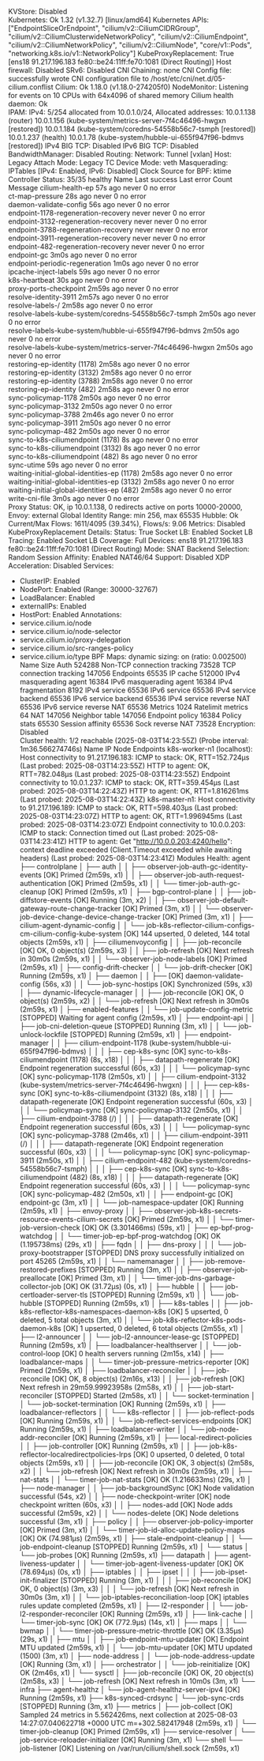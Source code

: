 KVStore:                Disabled   
Kubernetes:             Ok         1.32 (v1.32.7) [linux/amd64]
Kubernetes APIs:        ["EndpointSliceOrEndpoint", "cilium/v2::CiliumCIDRGroup", "cilium/v2::CiliumClusterwideNetworkPolicy", "cilium/v2::CiliumEndpoint", "cilium/v2::CiliumNetworkPolicy", "cilium/v2::CiliumNode", "core/v1::Pods", "networking.k8s.io/v1::NetworkPolicy"]
KubeProxyReplacement:   True   [ens18   91.217.196.183 fe80::be24:11ff:fe70:1081 (Direct Routing)]
Host firewall:          Disabled
SRv6:                   Disabled
CNI Chaining:           none
CNI Config file:        successfully wrote CNI configuration file to /host/etc/cni/net.d/05-cilium.conflist
Cilium:                 Ok   1.18.0 (v1.18.0-274205f0)
NodeMonitor:            Listening for events on 10 CPUs with 64x4096 of shared memory
Cilium health daemon:   Ok   
IPAM:                   IPv4: 5/254 allocated from 10.0.1.0/24, 
Allocated addresses:
  10.0.1.138 (router)
  10.0.1.156 (kube-system/metrics-server-7f4c46496-hwgxn [restored])
  10.0.1.184 (kube-system/coredns-54558b56c7-tsmph [restored])
  10.0.1.237 (health)
  10.0.1.78 (kube-system/hubble-ui-655f947f96-bdmvs [restored])
IPv4 BIG TCP:           Disabled
IPv6 BIG TCP:           Disabled
BandwidthManager:       Disabled
Routing:                Network: Tunnel [vxlan]   Host: Legacy
Attach Mode:            Legacy TC
Device Mode:            veth
Masquerading:           IPTables [IPv4: Enabled, IPv6: Disabled]
Clock Source for BPF:   ktime
Controller Status:      35/35 healthy
  Name                                                        Last success   Last error   Count   Message
  cilium-health-ep                                            57s ago        never        0       no error   
  ct-map-pressure                                             28s ago        never        0       no error   
  daemon-validate-config                                      56s ago        never        0       no error   
  endpoint-1178-regeneration-recovery                         never          never        0       no error   
  endpoint-3132-regeneration-recovery                         never          never        0       no error   
  endpoint-3788-regeneration-recovery                         never          never        0       no error   
  endpoint-3911-regeneration-recovery                         never          never        0       no error   
  endpoint-482-regeneration-recovery                          never          never        0       no error   
  endpoint-gc                                                 3m0s ago       never        0       no error   
  endpoint-periodic-regeneration                              1m0s ago       never        0       no error   
  ipcache-inject-labels                                       59s ago        never        0       no error   
  k8s-heartbeat                                               30s ago        never        0       no error   
  proxy-ports-checkpoint                                      2m59s ago      never        0       no error   
  resolve-identity-3911                                       2m57s ago      never        0       no error   
  resolve-labels-/                                            2m58s ago      never        0       no error   
  resolve-labels-kube-system/coredns-54558b56c7-tsmph         2m50s ago      never        0       no error   
  resolve-labels-kube-system/hubble-ui-655f947f96-bdmvs       2m50s ago      never        0       no error   
  resolve-labels-kube-system/metrics-server-7f4c46496-hwgxn   2m50s ago      never        0       no error   
  restoring-ep-identity (1178)                                2m58s ago      never        0       no error   
  restoring-ep-identity (3132)                                2m58s ago      never        0       no error   
  restoring-ep-identity (3788)                                2m58s ago      never        0       no error   
  restoring-ep-identity (482)                                 2m58s ago      never        0       no error   
  sync-policymap-1178                                         2m50s ago      never        0       no error   
  sync-policymap-3132                                         2m50s ago      never        0       no error   
  sync-policymap-3788                                         2m46s ago      never        0       no error   
  sync-policymap-3911                                         2m50s ago      never        0       no error   
  sync-policymap-482                                          2m50s ago      never        0       no error   
  sync-to-k8s-ciliumendpoint (1178)                           8s ago         never        0       no error   
  sync-to-k8s-ciliumendpoint (3132)                           8s ago         never        0       no error   
  sync-to-k8s-ciliumendpoint (482)                            8s ago         never        0       no error   
  sync-utime                                                  59s ago        never        0       no error   
  waiting-initial-global-identities-ep (1178)                 2m58s ago      never        0       no error   
  waiting-initial-global-identities-ep (3132)                 2m58s ago      never        0       no error   
  waiting-initial-global-identities-ep (482)                  2m58s ago      never        0       no error   
  write-cni-file                                              3m0s ago       never        0       no error   
Proxy Status:            OK, ip 10.0.1.138, 0 redirects active on ports 10000-20000, Envoy: external
Global Identity Range:   min 256, max 65535
Hubble:                  Ok   Current/Max Flows: 1611/4095 (39.34%), Flows/s: 9.06   Metrics: Disabled
KubeProxyReplacement Details:
  Status:               True
  Socket LB:            Enabled
  Socket LB Tracing:    Enabled
  Socket LB Coverage:   Full
  Devices:              ens18   91.217.196.183 fe80::be24:11ff:fe70:1081 (Direct Routing)
  Mode:                 SNAT
  Backend Selection:    Random
  Session Affinity:     Enabled
  NAT46/64 Support:     Disabled
  XDP Acceleration:     Disabled
  Services:
  - ClusterIP:      Enabled
  - NodePort:       Enabled (Range: 30000-32767) 
  - LoadBalancer:   Enabled 
  - externalIPs:    Enabled 
  - HostPort:       Enabled
  Annotations:
  - service.cilium.io/node
  - service.cilium.io/node-selector
  - service.cilium.io/proxy-delegation
  - service.cilium.io/src-ranges-policy
  - service.cilium.io/type
BPF Maps:   dynamic sizing: on (ratio: 0.002500)
  Name                          Size
  Auth                          524288
  Non-TCP connection tracking   73528
  TCP connection tracking       147056
  Endpoints                     65535
  IP cache                      512000
  IPv4 masquerading agent       16384
  IPv6 masquerading agent       16384
  IPv4 fragmentation            8192
  IPv4 service                  65536
  IPv6 service                  65536
  IPv4 service backend          65536
  IPv6 service backend          65536
  IPv4 service reverse NAT      65536
  IPv6 service reverse NAT      65536
  Metrics                       1024
  Ratelimit metrics             64
  NAT                           147056
  Neighbor table                147056
  Endpoint policy               16384
  Policy stats                  65530
  Session affinity              65536
  Sock reverse NAT              73528
Encryption:       Disabled        
Cluster health:   1/2 reachable   (2025-08-03T14:23:55Z)   (Probe interval: 1m36.566274746s)
Name              IP              Node                     Endpoints
  k8s-worker-n1 (localhost):
    Host connectivity to 91.217.196.183:
      ICMP to stack:   OK, RTT=152.724µs   (Last probed: 2025-08-03T14:23:55Z)
      HTTP to agent:   OK, RTT=782.048µs   (Last probed: 2025-08-03T14:23:55Z)
    Endpoint connectivity to 10.0.1.237:
      ICMP to stack:   OK, RTT=359.454µs    (Last probed: 2025-08-03T14:22:43Z)
      HTTP to agent:   OK, RTT=1.816261ms   (Last probed: 2025-08-03T14:22:43Z)
  k8s-master-n1:
    Host connectivity to 91.217.196.189:
      ICMP to stack:   OK, RTT=598.403µs    (Last probed: 2025-08-03T14:23:07Z)
      HTTP to agent:   OK, RTT=1.996945ms   (Last probed: 2025-08-03T14:23:07Z)
    Endpoint connectivity to 10.0.0.203:
      ICMP to stack:   Connection timed out                                                                                             (Last probed: 2025-08-03T14:23:41Z)
      HTTP to agent:   Get "http://10.0.0.203:4240/hello": context deadline exceeded (Client.Timeout exceeded while awaiting headers)   (Last probed: 2025-08-03T14:23:41Z)
Modules Health:                                                                                                                         agent
                                                                                                                                        ├── controlplane
                                                                                                                                        │   ├── auth
                                                                                                                                        │   │   ├── observer-job-auth-gc-identity-events            [OK] Primed (2m59s, x1)
                                                                                                                                        │   │   ├── observer-job-auth-request-authentication        [OK] Primed (2m59s, x1)
                                                                                                                                        │   │   └── timer-job-auth-gc-cleanup                       [OK] Primed (2m59s, x1)
                                                                                                                                        │   ├── bgp-control-plane
                                                                                                                                        │   │   ├── job-diffstore-events                            [OK] Running (3m, x2)
                                                                                                                                        │   │   ├── observer-job-default-gateway-route-change-tracker    [OK] Primed (3m, x1)
                                                                                                                                        │   │   └── observer-job-device-change-device-change-tracker    [OK] Primed (3m, x1)
                                                                                                                                        │   ├── cilium-agent-dynamic-config
                                                                                                                                        │   │   └── job-k8s-reflector-cilium-configs-cm-cilium-config-kube-system    [OK] 144 upserted, 0 deleted, 144 total objects (2m59s, x1)
                                                                                                                                        │   ├── ciliumenvoyconfig
                                                                                                                                        │   │   ├── job-reconcile                                   [OK] OK, 0 object(s) (2m59s, x3)
                                                                                                                                        │   │   ├── job-refresh                                     [OK] Next refresh in 30m0s (2m59s, x1)
                                                                                                                                        │   │   └── observer-job-node-labels                        [OK] Primed (2m59s, x1)
                                                                                                                                        │   ├── config-drift-checker
                                                                                                                                        │   │   └── job-drift-checker                               [OK] Running (2m59s, x1)
                                                                                                                                        │   ├── daemon
                                                                                                                                        │   │   ├──                                                 [OK] daemon-validate-config (56s, x3)
                                                                                                                                        │   │   └── job-sync-hostips                                [OK] Synchronized (59s, x3)
                                                                                                                                        │   ├── dynamic-lifecycle-manager
                                                                                                                                        │   │   ├── job-reconcile                                   [OK] OK, 0 object(s) (2m59s, x2)
                                                                                                                                        │   │   └── job-refresh                                     [OK] Next refresh in 30m0s (2m59s, x1)
                                                                                                                                        │   ├── enabled-features
                                                                                                                                        │   │   └── job-update-config-metric                        [STOPPED] Waiting for agent config (2m59s, x1)
                                                                                                                                        │   ├── endpoint-api
                                                                                                                                        │   │   ├── job-cni-deletion-queue                          [STOPPED] Running (3m, x1)
                                                                                                                                        │   │   └── job-unlock-lockfile                             [STOPPED] Running (2m59s, x1)
                                                                                                                                        │   ├── endpoint-manager
                                                                                                                                        │   │   ├── cilium-endpoint-1178 (kube-system/hubble-ui-655f947f96-bdmvs)
                                                                                                                                        │   │   │   ├── cep-k8s-sync                                [OK] sync-to-k8s-ciliumendpoint (1178) (8s, x18)
                                                                                                                                        │   │   │   ├── datapath-regenerate                         [OK] Endpoint regeneration successful (60s, x3)
                                                                                                                                        │   │   │   └── policymap-sync                              [OK] sync-policymap-1178 (2m50s, x1)
                                                                                                                                        │   │   ├── cilium-endpoint-3132 (kube-system/metrics-server-7f4c46496-hwgxn)
                                                                                                                                        │   │   │   ├── cep-k8s-sync                                [OK] sync-to-k8s-ciliumendpoint (3132) (8s, x18)
                                                                                                                                        │   │   │   ├── datapath-regenerate                         [OK] Endpoint regeneration successful (60s, x3)
                                                                                                                                        │   │   │   └── policymap-sync                              [OK] sync-policymap-3132 (2m50s, x1)
                                                                                                                                        │   │   ├── cilium-endpoint-3788 (/)
                                                                                                                                        │   │   │   ├── datapath-regenerate                         [OK] Endpoint regeneration successful (60s, x3)
                                                                                                                                        │   │   │   └── policymap-sync                              [OK] sync-policymap-3788 (2m46s, x1)
                                                                                                                                        │   │   ├── cilium-endpoint-3911 (/)
                                                                                                                                        │   │   │   ├── datapath-regenerate                         [OK] Endpoint regeneration successful (60s, x3)
                                                                                                                                        │   │   │   └── policymap-sync                              [OK] sync-policymap-3911 (2m50s, x1)
                                                                                                                                        │   │   ├── cilium-endpoint-482 (kube-system/coredns-54558b56c7-tsmph)
                                                                                                                                        │   │   │   ├── cep-k8s-sync                                [OK] sync-to-k8s-ciliumendpoint (482) (8s, x18)
                                                                                                                                        │   │   │   ├── datapath-regenerate                         [OK] Endpoint regeneration successful (60s, x3)
                                                                                                                                        │   │   │   └── policymap-sync                              [OK] sync-policymap-482 (2m50s, x1)
                                                                                                                                        │   │   ├── endpoint-gc                                     [OK] endpoint-gc (3m, x1)
                                                                                                                                        │   │   └── job-namespace-updater                           [OK] Running (2m59s, x1)
                                                                                                                                        │   ├── envoy-proxy
                                                                                                                                        │   │   ├── observer-job-k8s-secrets-resource-events-cilium-secrets    [OK] Primed (2m59s, x1)
                                                                                                                                        │   │   └── timer-job-version-check                         [OK] OK (3.301466ms) (59s, x1)
                                                                                                                                        │   ├── ep-bpf-prog-watchdog
                                                                                                                                        │   │   └── timer-job-ep-bpf-prog-watchdog                  [OK] OK (1.195738ms) (29s, x1)
                                                                                                                                        │   ├── fqdn
                                                                                                                                        │   │   ├── dns-proxy
                                                                                                                                        │   │   │   └── job-proxy-bootstrapper                      [STOPPED] DNS proxy successfully initialized on port 45265 (2m59s, x1)
                                                                                                                                        │   │   └── namemanager
                                                                                                                                        │   │       ├── job-remove-restored-prefixes                [STOPPED] Running (3m, x1)
                                                                                                                                        │   │       ├── observer-job-preallocate                    [OK] Primed (3m, x1)
                                                                                                                                        │   │       └── timer-job-dns-garbage-collector-job         [OK] OK (31.72µs) (0s, x1)
                                                                                                                                        │   ├── hubble
                                                                                                                                        │   │   ├── job-certloader-server-tls                       [STOPPED] Running (2m59s, x1)
                                                                                                                                        │   │   └── job-hubble                                      [STOPPED] Running (2m59s, x1)
                                                                                                                                        │   ├── k8s-tables
                                                                                                                                        │   │   ├── job-k8s-reflector-k8s-namespaces-daemon-k8s     [OK] 5 upserted, 0 deleted, 5 total objects (3m, x1)
                                                                                                                                        │   │   └── job-k8s-reflector-k8s-pods-daemon-k8s           [OK] 1 upserted, 0 deleted, 6 total objects (2m55s, x1)
                                                                                                                                        │   ├── l2-announcer
                                                                                                                                        │   │   └── job-l2-announcer-lease-gc                       [STOPPED] Running (2m59s, x1)
                                                                                                                                        │   ├── loadbalancer-healthserver
                                                                                                                                        │   │   └── job-control-loop                                [OK] 0 health servers running (2m15s, x14)
                                                                                                                                        │   ├── loadbalancer-maps
                                                                                                                                        │   │   └── timer-job-pressure-metrics-reporter             [OK] Primed (2m59s, x1)
                                                                                                                                        │   ├── loadbalancer-reconciler
                                                                                                                                        │   │   ├── job-reconcile                                   [OK] OK, 8 object(s) (2m16s, x13)
                                                                                                                                        │   │   ├── job-refresh                                     [OK] Next refresh in 29m59.99923958s (2m58s, x1)
                                                                                                                                        │   │   ├── job-start-reconciler                            [STOPPED] Started (2m58s, x1)
                                                                                                                                        │   │   └── socket-termination
                                                                                                                                        │   │       └── job-socket-termination                      [OK] Running (2m59s, x1)
                                                                                                                                        │   ├── loadbalancer-reflectors
                                                                                                                                        │   │   └── k8s-reflector
                                                                                                                                        │   │       ├── job-reflect-pods                            [OK] Running (2m59s, x1)
                                                                                                                                        │   │       └── job-reflect-services-endpoints              [OK] Running (2m59s, x1)
                                                                                                                                        │   ├── loadbalancer-writer
                                                                                                                                        │   │   └── job-node-addr-reconciler                        [OK] Running (2m59s, x1)
                                                                                                                                        │   ├── local-redirect-policies
                                                                                                                                        │   │   ├── job-controller                                  [OK] Running (2m59s, x1)
                                                                                                                                        │   │   ├── job-k8s-reflector-localredirectpolicies-lrps    [OK] 0 upserted, 0 deleted, 0 total objects (2m59s, x1)
                                                                                                                                        │   │   ├── job-reconcile                                   [OK] OK, 3 object(s) (2m58s, x2)
                                                                                                                                        │   │   └── job-refresh                                     [OK] Next refresh in 30m0s (2m59s, x1)
                                                                                                                                        │   ├── nat-stats
                                                                                                                                        │   │   └── timer-job-nat-stats                             [OK] OK (1.216633ms) (29s, x1)
                                                                                                                                        │   ├── node-manager
                                                                                                                                        │   │   ├── job-backgroundSync                              [OK] Node validation successful (54s, x2)
                                                                                                                                        │   │   ├── node-checkpoint-writer                          [OK] node checkpoint written (60s, x3)
                                                                                                                                        │   │   ├── nodes-add                                       [OK] Node adds successful (2m59s, x2)
                                                                                                                                        │   │   └── nodes-delete                                    [OK] Node deletions successful (3m, x1)
                                                                                                                                        │   ├── policy
                                                                                                                                        │   │   ├── observer-job-policy-importer                    [OK] Primed (3m, x1)
                                                                                                                                        │   │   └── timer-job-id-alloc-update-policy-maps           [OK] OK (74.981µs) (2m59s, x1)
                                                                                                                                        │   ├── stale-endpoint-cleanup
                                                                                                                                        │   │   └── job-endpoint-cleanup                            [STOPPED] Running (2m59s, x1)
                                                                                                                                        │   └── status
                                                                                                                                        │       └── job-probes                                      [OK] Running (2m59s, x1)
                                                                                                                                        ├── datapath
                                                                                                                                        │   ├── agent-liveness-updater
                                                                                                                                        │   │   └── timer-job-agent-liveness-updater                [OK] OK (78.694µs) (0s, x1)
                                                                                                                                        │   ├── iptables
                                                                                                                                        │   │   ├── ipset
                                                                                                                                        │   │   │   ├── job-ipset-init-finalizer                    [STOPPED] Running (3m, x1)
                                                                                                                                        │   │   │   ├── job-reconcile                               [OK] OK, 0 object(s) (3m, x3)
                                                                                                                                        │   │   │   └── job-refresh                                 [OK] Next refresh in 30m0s (3m, x1)
                                                                                                                                        │   │   └── job-iptables-reconciliation-loop                [OK] iptables rules update completed (2m59s, x1)
                                                                                                                                        │   ├── l2-responder
                                                                                                                                        │   │   └── job-l2-responder-reconciler                     [OK] Running (2m59s, x1)
                                                                                                                                        │   ├── link-cache
                                                                                                                                        │   │   └── timer-job-sync                                  [OK] OK (772.9µs) (14s, x1)
                                                                                                                                        │   ├── maps
                                                                                                                                        │   │   └── bwmap
                                                                                                                                        │   │       └── timer-job-pressure-metric-throttle          [OK] OK (3.35µs) (29s, x1)
                                                                                                                                        │   ├── mtu
                                                                                                                                        │   │   ├── job-endpoint-mtu-updater                        [OK] Endpoint MTU updated (2m59s, x1)
                                                                                                                                        │   │   └── job-mtu-updater                                 [OK] MTU updated (1500) (3m, x1)
                                                                                                                                        │   ├── node-address
                                                                                                                                        │   │   └── job-node-address-update                         [OK] Running (3m, x1)
                                                                                                                                        │   ├── orchestrator
                                                                                                                                        │   │   └── job-reinitialize                                [OK] OK (2m46s, x1)
                                                                                                                                        │   └── sysctl
                                                                                                                                        │       ├── job-reconcile                                   [OK] OK, 20 object(s) (2m58s, x3)
                                                                                                                                        │       └── job-refresh                                     [OK] Next refresh in 10m0s (3m, x1)
                                                                                                                                        └── infra
                                                                                                                                            ├── agent-healthz
                                                                                                                                            │   └── job-agent-healthz-server-ipv4                   [OK] Running (2m59s, x1)
                                                                                                                                            ├── k8s-synced-crdsync
                                                                                                                                            │   └── job-sync-crds                                   [STOPPED] Running (3m, x1)
                                                                                                                                            ├── metrics
                                                                                                                                            │   ├── job-collect                                     [OK] Sampled 24 metrics in 5.562426ms, next collection at 2025-08-03 14:27:07.040622718 +0000 UTC m=+302.582417948 (2m59s, x1)
                                                                                                                                            │   └── timer-job-cleanup                               [OK] Primed (2m59s, x1)
                                                                                                                                            ├── service-resolver
                                                                                                                                            │   └── job-service-reloader-initializer                [OK] Running (3m, x1)
                                                                                                                                            └── shell
                                                                                                                                                └── job-listener                                    [OK] Listening on /var/run/cilium/shell.sock (2m59s, x1)
                                                                                                                                        

